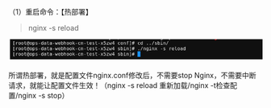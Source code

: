 （1）重启命令：【热部署】

> nginx -s reload

![](../../../../操作/assets/2022-11-02-16-13-27-image.png)

所谓热部署，就是配置文件nginx.conf修改后，不需要stop Nginx，不需要中断请求，就能让配置文件生效！（nginx -s reload 重新加载/nginx -t检查配置/nginx -s stop）
